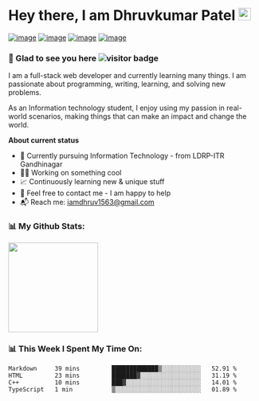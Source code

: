 # Hey there, I am Dhruvkumar Patel <img src="https://media.giphy.com/media/hvRJCLFzcasrR4ia7z/giphy.gif" width="25px">
[![image](https://img.shields.io/badge/LinkedIn-0077B5?style=for-the-badge&logo=linkedin&logoColor=white)](https://www.linkedin.com/in/dhruvkumar-patel-564275198/)
[![image](https://img.shields.io/badge/Twitter-1DA1F2?style=for-the-badge&logo=twitter&logoColor=white)](https://twitter.com/Dhruv1563)
[![image](https://img.shields.io/badge/Telegram-2CA5E0?style=for-the-badge&logo=telegram&logoColor=white)](https://telegram.me/Dhruv_1563/)
[![image](https://img.shields.io/badge/Instagram-E4405F?style=for-the-badge&logo=instagram&logoColor=white)](https://www.instagram.com/dhruv_1563_)

### 👋 Glad to see you here ![visitor badge](https://visitor-badge.glitch.me/badge?page_id=stack-dhruv.readme)

I am a full-stack web developer and currently learning many things. I am passionate about programming, writing, learning, and solving new problems.

As an Information technology student, I enjoy using my passion in real-world scenarios, making things that can make an impact and change the world.

**About current status**
- 📖 Currently pursuing Information Technology - from LDRP-ITR Gandhinagar
- 🧑‍💻 Working on something cool
- 📈 Continuously learning new & unique stuff
- 💬 Feel free to contact me - I am happy to help
- 📬 Reach me: iamdhruv1563@gmail.com

### 📊 My Github Stats:
<p>
<img height="180em" src="https://github-readme-stats.vercel.app/api?username=stack-dhruv&show_icons=true&hide_border=true&&count_private=true&include_all_commits=true" />
</p>


### 📊 This Week I Spent My Time On:
<!--START_SECTION:waka-->

```text
Markdown     39 mins         █████████████▒░░░░░░░░░░░   52.91 %
HTML         23 mins         ███████▓░░░░░░░░░░░░░░░░░   31.19 %
C++          10 mins         ███▓░░░░░░░░░░░░░░░░░░░░░   14.01 %
TypeScript   1 min           ▒░░░░░░░░░░░░░░░░░░░░░░░░   01.89 %
```

<!--END_SECTION:waka-->


<!---
DhruvkumarPatel-cpu/DhruvkumarPatel-cpu is a ✨ special ✨ repository because its `README.md` (this file) appears on your GitHub profile.
You can click the Preview link to take a look at your changes.
--->
